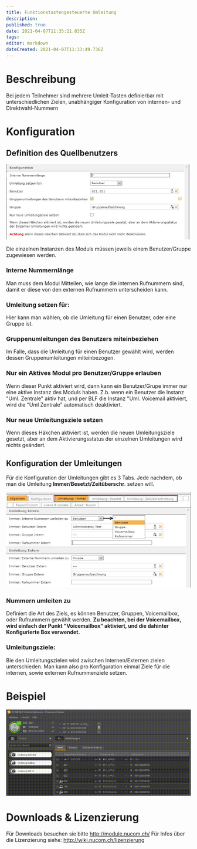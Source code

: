 ```yaml
---
title: Funktionstastengesteuerte Umleitung
description: 
published: true
date: 2021-04-07T11:35:21.835Z
tags: 
editor: markdown
dateCreated: 2021-04-07T11:33:49.736Z
---
```


# Beschreibung
Bei jedem Teilnehmer sind mehrere Umleit-Tasten definierbar mit unterschiedlichen Zielen, unabhängiger Konfiguration von internen- und Direktwahl-Nummern 
# Konfiguration
## Definition des Quellbenutzers
![2](/uploads/funktionstastengesteuerte-umleitung/2.jpg "2")

Die einzelnen Instanzen des Moduls müssen jeweils einem Benutzer/Gruppe zugewiesen werden.

### Interne Nummernlänge
Man muss dem Modul Mitteilen, wie lange die internen Rufnummern sind, damit er diese von den externen Rufnummern unterscheiden kann.

### Umleitung setzen für:
Hier kann man wählen, ob die Umleitung für einen Benutzer, oder eine Gruppe ist.

### Gruppenumleitungen des Benutzers miteinbeziehen 	
Im Falle, dass die Umleitung für einen Benutzer gewählt wird, werden dessen Gruppenumleitungen miteinbezogen.

### Nur ein Aktives Modul pro Benutzer/Gruppe erlauben
Wenn dieser Punkt aktiviert wird, dann kann ein Benutzer/Grupe immer nur eine aktive Instanz des Moduls haben.
Z.b. wenn ein Benutzer die Instanz "Uml. Zentrale" aktiv hat, und per BLF die Instanz "Uml. Voicemail aktiviert, wird die "Uml Zentrale" automatisch deaktiviert.

### Nur neue Umleitungsziele setzen
Wenn dieses Häkchen aktiviert ist, werden die neuen Umleitungsziele gesetzt, aber an dem Aktivierungsstatus der einzelnen Umleitungen wird nichts geändert. 

## Konfiguration der Umleitungen
Für die Konfiguration der Umleitungen gibt es 3 Tabs. Jede nachdem, ob man die Umleitung **Immer/Besetzt/Zeitüberschr**. setzen will.

![3](/uploads/funktionstastengesteuerte-umleitung/3.jpg "3")

### Nummern umleiten zu 
Definiert die Art des Ziels, es können Benutzer, Gruppen, Voicemailbox, oder Rufnummern gewählt werden.
**Zu beachten, bei der Voicemailbox, wird einfach der Punkt "Voicemailbox" aktiviert, und die dahinter Konfigurierte Box verwendet.**

### Umleitungsziele:
Bie den Umleitungszielen wird zwischen Internen/Externen zielen unterschieden.
Man kann also pro Konfiguration einmal Ziele für die internen, sowie externen Rufnummenziele setzen.
# Beispiel
![1](/uploads/funktionstastengesteuerte-umleitung/1.gif "1")
# Downloads & Lizenzierung
Für Downloads besuchen sie bitte http://module.nucom.ch/
Für Infos über die Lizenzierung siehe: http://wiki.nucom.ch/lizenzierung
